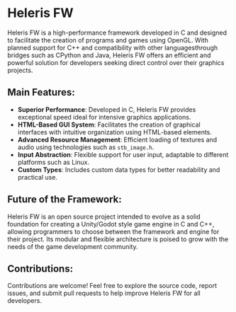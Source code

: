 # Heleris FW

Heleris FW is a high-performance framework developed in C and designed to facilitate the creation of programs and games using OpenGL. With planned support for C++ and compatibility with other languages ​​through bridges such as CPython and Java, Heleris FW offers an efficient and powerful solution for developers seeking direct control over their graphics projects.

## Main Features:
- **Superior Performance**: Developed in C, Heleris FW provides exceptional speed ideal for intensive graphics applications.
- **HTML-Based GUI System**: Facilitates the creation of graphical interfaces with intuitive organization using HTML-based elements.
- **Advanced Resource Management**: Efficient loading of textures and audio using technologies such as `stb_image.h`.
- **Input Abstraction**: Flexible support for user input, adaptable to different platforms such as Linux.
- **Custom Types**: Includes custom data types for better readability and practical use.

## Future of the Framework:
Heleris FW is an open source project intended to evolve as a solid foundation for creating a Unity/Godot style game engine in C and C++, allowing programmers to choose between the framework and engine for their project. Its modular and flexible architecture is poised to grow with the needs of the game development community.

## Contributions:
Contributions are welcome! Feel free to explore the source code, report issues, and submit pull requests to help improve Heleris FW for all developers.